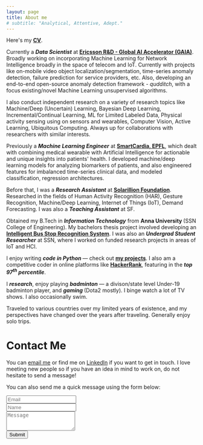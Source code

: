 ```yaml
---
layout: page
title: About me
# subtitle: "Analytical, Attentive, Adept."
---
```


<div id="aboutme-section">

<p class="about-text">
<span class="fa fa-download about-icon"></span>
Here's my <a href="/Resume_Gautham.pdf"><strong> CV</strong></a>.
</p>

<p class="about-text">
<span class="fa fa-briefcase about-icon"></span>
Currently a <strong><i>Data Scientist</i></strong> at <strong><a href="https://www.ericsson.com/en">Ericsson R&D - Global AI Accelerator (GAIA)</a></strong>. Broadly working on incorporating Machine Learning for Network Intelligence broadly in the space of telecom and IoT. Currently with projects like on-mobile video object localization/segmentation, time-series anomaly detection, failure prediction for service providers, etc. Also, developing an end-to-end open-source anomaly detection framework - <i>qudditch</i>, with a focus existing/novel Machine Learning unsupervised algorithms.
</p>

<p class="about-text">
<span class="fa fa-briefcase about-icon"></span>
I also conduct independent research on a variety of research topics like Machine/Deep (Uncertain) Learning, Bayesian Deep Learning, Incremental/Continual Learning, ML for Limited Labeled Data, Physical activity sensing using on sensors and wearables, Computer Vision, Active Learning, Ubiquitous Computing. Always up for collaborations with researchers with similar interests.
</p>

<p class="about-text">
<span class="fa fa-briefcase about-icon"></span>
Previously a <strong><i>Machine Learning Engineer</i></strong> at <strong><a href="http://www.smartcardia.com">SmartCardia, EPFL</a></strong>, which dealt with combining medical wearable with Artificial Intelligence for actionable and unique insights into patients' health. I developed machine/deep learning models for analyzing biomarkers of patients, and also engineered features for imbalanced time-series clinical data, and modeled classification, regression architectures.
</p>

<p class="about-text">
<span class="fa fa-briefcase about-icon"></span>
Before that, I was a <strong><i>Research Assistant</i></strong> at <strong><a href="http://solarillionfoundation.org/">Solarillion Foundation</a></strong>. Researched in the fields of Human Activity Recognition (HAR), Gesture Recognition, Machine/Deep Learning, Internet of Things (IoT), Demand Forecasting. I was also a <strong><i>Teaching Assistant</i></strong> at SF.
</p>

<p class="about-text">
<span class="fa fa-graduation-cap about-icon"></span>
Obtained my B.Tech in <strong><i>Information Technology</i></strong> from <strong> Anna University </strong>(SSN College of Engineering). My bachelors thesis project involved developing an <a href="https://github.com/gauthamkrishna-g/Intelligent-Bus-Stop-Recognition-System" target="_blank"><strong> Intelligent Bus Stop Recognition System</strong></a>. I was also an <strong><i>Undergrad Student Researcher</i></strong> at SSN, where I worked on funded research projects in areas of IoT and HCI.
</p>

<p class="about-text">
<span class="fa fa-code about-icon"></span>
I enjoy writing <strong><i> code in Python </i></strong> &mdash; check out <a href="/projects"><strong>my projects</strong></a>. I also am a competitive coder in online platforms like <a href="https://hackerrank.com/gauthamkrishna_g/"><strong> HackerRank</strong></a>, featuring in the <strong><i>top 97<sup>th</sup> percentile</i></strong>.
</p>

<p class="about-text">
<span class="fa fa-gamepad about-icon"></span>
I <strong><i>research</i></strong>, enjoy playing <strong><i> badminton </i></strong> &mdash; a divison/state level Under-19 badminton player, and <strong><i> gaming </i></strong>(Dota2 mostly). I binge watch a lot of TV shows. I also occasionally swim.
</p>

<p class="about-text">
<span class="fa fa-globe about-icon"></span>
Traveled to various countries over my limited years of existence, and my perspectives have changed over the years after traveling. Generally enjoy solo trips.
</p>

</div>

<div id="contactme">
<h1>Contact Me</h1>
</div>
<!--
<div class="alert alert-danger" role="alert">
I will be away until September 15, with very limited time to work. My responses will be slow during this period.
</div>
-->



<p>You can <a href="mailto:gauthamkrishna.gudur@gmail.com">email me</a> or find me on <a href="https://www.linkedin.com/in/gauthamkrishna-g/"> LinkedIn</a> if you want to get in touch. I love meeting new people so if you have an idea in mind to work on, do not hesitate to send a message!</p>

<form action="https://formspree.io/gauthamkrishna.gudur@gmail.com" method="POST" class="form" id="contact-form">
  <p>You can also send me a quick message using the form below:</p>
  <div class="row">
    <div class="col-xs-6">
      <input type="email" name="_replyto" class="form-control input-lg" placeholder="Email" title="Email">
    </div>
    <div class="col-xs-6">
      <input type="text" name="name" class="form-control input-lg" placeholder="Name" title="Name">
    </div>
  </div>
  <input type="hidden" name="_subject" value="New submission from gauthamkrishna-g.com">
  <textarea type="text" name="content" class="form-control input-lg" placeholder="Message" title="Message" required="required" rows="3"></textarea>
  <br>
  <input type="text" name="_gotcha" style="display:none">
  <input type="hidden" name="_next" value="./aboutme?message=Your message was sent successfully, thanks!" />
  <button type="submit" class="btn btn-lg btn-primary">Submit</button>
</form>
